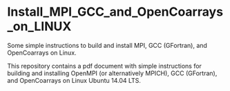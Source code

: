 # Install_MPI_GCC_and_OpenCoarrays_on_LINUX
Some simple instructions to build and install MPI, GCC (GFortran), and OpenCoarrays on Linux.

This repository contains a pdf document with simple instructions for building and installing OpenMPI (or alternatively MPICH), GCC (GFortran), and OpenCoarrays on Linux Ubuntu 14.04 LTS.
